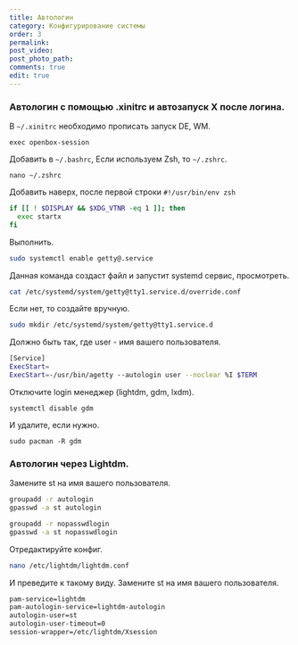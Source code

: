 ```yaml
---
title: Автологин
category: Конфигурирование системы
order: 3
permalink:
post_video: 
post_photo_path: 
comments: true
edit: true
---
```


### Автологин с помощью .xinitrc и автозапуск Х после логина.

В `~/.xinitrc` необходимо прописать запуск DE, WM.
```
exec openbox-session
```

Добавить в `~/.bashrc`, Если используем Zsh, то `~/.zshrc`.
```
nano ~/.zshrc
```

Добавить наверх, после первой строки `#!/usr/bin/env zsh`
```bash
if [[ ! $DISPLAY && $XDG_VTNR -eq 1 ]]; then
  exec startx
fi
```

Выполнить.
```bash
sudo systemctl enable getty@.service
```

Данная команда создаст файл и запустит systemd сервис, просмотреть.
```bash
cat /etc/systemd/system/getty@tty1.service.d/override.conf
```

Если нет, то создайте вручную.
```bash
sudo mkdir /etc/systemd/system/getty@tty1.service.d
```

Должно быть так, где user - имя вашего пользователя.
```bash
[Service]
ExecStart=
ExecStart=-/usr/bin/agetty --autologin user --noclear %I $TERM
```

Отключите login менеджер (lightdm, gdm, lxdm).
```
systemctl disable gdm
```

И удалите, если нужно.
```
sudo pacman -R gdm
```

### Автологин через Lightdm.

Замените st на имя вашего пользователя.

```bash
groupadd -r autologin
gpasswd -a st autologin

groupadd -r nopasswdlogin
gpasswd -a st nopasswdlogin
```

Отредактируйте конфиг.
```bash
nano /etc/lightdm/lightdm.conf
```

И преведите к такому виду. Замените st на имя вашего пользователя.
```bash
pam-service=lightdm
pam-autologin-service=lightdm-autologin
autologin-user=st
autologin-user-timeout=0
session-wrapper=/etc/lightdm/Xsession
```